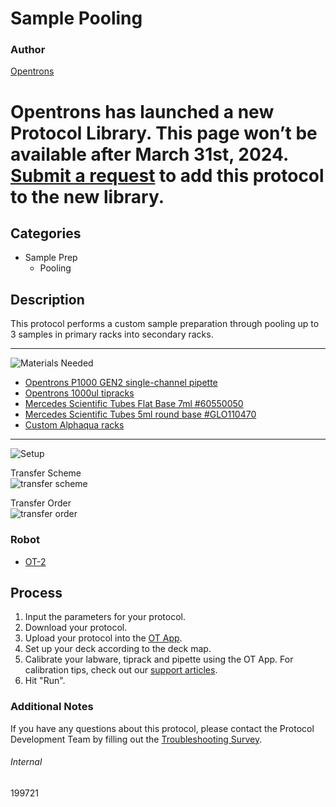 # Sample Pooling

### Author
[Opentrons](https://opentrons.com/)


# Opentrons has launched a new Protocol Library. This page won’t be available after March 31st, 2024. [Submit a request](https://docs.google.com/forms/d/e/1FAIpQLSdYYp9QCKow4nn0KlCVsMS3HX0eJ0N9O7-erajKvcpT0lWbSg/viewform) to add this protocol to the new library.

## Categories
* Sample Prep
	* Pooling

## Description
This protocol performs a custom sample preparation through pooling up to 3 samples in primary racks into secondary racks.

---
![Materials Needed](https://s3.amazonaws.com/opentrons-protocol-library-website/custom-README-images/001-General+Headings/materials.png)

* [Opentrons P1000 GEN2 single-channel pipette](https://shop.opentrons.com/collections/ot-2-pipettes/products/single-channel-electronic-pipette?variant=5984549109789)
* [Opentrons 1000ul tipracks](https://shop.opentrons.com/collections/opentrons-tips/products/opentrons-1000ul-tips)
* [Mercedes Scientific Tubes Flat Base 7ml #60550050](https://www.mercedesscientific.com/buy/product/screw-cap-tube/CLENC2fcbbe9ab2407f2b7db3c5ca4455f575?text=SRS+60550050&lsi=true)
* [Mercedes Scientific Tubes 5ml round base #GLO110470](https://www.mercedesscientific.com/buy/product/test-tube/CLENC9a8cb62386ae3ba2bc4ba50fb708dc8b?text=GLO+110470&lsi=true)
* [Custom Alphaqua racks](https://s3.amazonaws.com/pf-upload-01/u-4256/0/2020-08-19/wg23biy/Alpaqua%20Custom%20Rack%20for%20CorePlus.pdf)

---

![Setup](https://s3.amazonaws.com/opentrons-protocol-library-website/custom-README-images/001-General+Headings/Setup.png)

Transfer Scheme  
![transfer scheme](https://opentrons-protocol-library-website.s3.amazonaws.com/custom-README-images/199721/transfer_scheme.png)

Transfer Order  
![transfer order](https://opentrons-protocol-library-website.s3.amazonaws.com/custom-README-images/199721/transfer_order.png)

### Robot
* [OT-2](https://opentrons.com/ot-2)

## Process
1. Input the parameters for your protocol.
2. Download your protocol.
3. Upload your protocol into the [OT App](https://opentrons.com/ot-app).
4. Set up your deck according to the deck map.
5. Calibrate your labware, tiprack and pipette using the OT App. For calibration tips, check out our [support articles](https://support.opentrons.com/en/collections/1559720-guide-for-getting-started-with-the-ot-2).
6. Hit "Run".

### Additional Notes
If you have any questions about this protocol, please contact the Protocol Development Team by filling out the [Troubleshooting Survey](https://protocol-troubleshooting.paperform.co/).

###### Internal
199721
